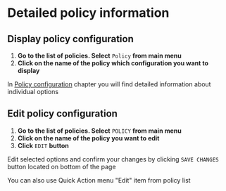 # Detailed policy information

## Display policy configuration <a id="display-policy-configuration"></a>

1. **Go to the list of policies. Select** `Policy` **from main menu**
2. **Click on the name of the policy which configuration you want to display**

In [Policy configuration](https://storware.gitbook.io/storware-kodo-organization-manual/~/drafts/-LUFCxrURgNIt13uc6Qt/primary/en/organization-management/policy/configuration) chapter you will find detailed information about individual options

## Edit policy configuration <a id="edit-policy-configuration"></a>

1. **Go to the list of policies. Select** `POLICY` **from main menu**
2. **Click on the name of the policy you want to edit**
3. **Click** `EDIT` **button**

Edit selected options and confirm your changes by clicking `SAVE CHANGES` button located on bottom of the page

You can also use Quick Action menu "Edit" item from policy list

